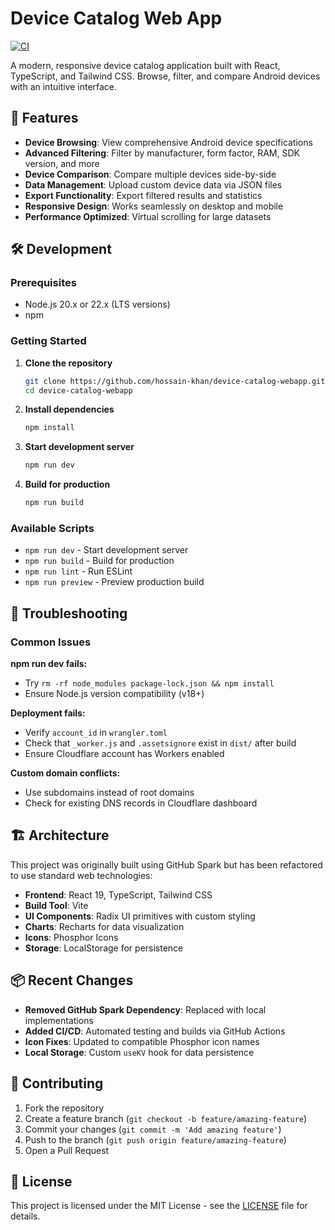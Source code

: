 # Device Catalog Web App

[![CI](https://github.com/hossain-khan/device-catalog-webapp/workflows/CI/badge.svg)](https://github.com/hossain-khan/device-catalog-webapp/actions)

A modern, responsive device catalog application built with React, TypeScript, and Tailwind CSS. Browse, filter, and compare Android devices with an intuitive interface.

## 🚀 Features

- **Device Browsing**: View comprehensive Android device specifications
- **Advanced Filtering**: Filter by manufacturer, form factor, RAM, SDK version, and more
- **Device Comparison**: Compare multiple devices side-by-side
- **Data Management**: Upload custom device data via JSON files
- **Export Functionality**: Export filtered results and statistics
- **Responsive Design**: Works seamlessly on desktop and mobile
- **Performance Optimized**: Virtual scrolling for large datasets

## 🛠️ Development

### Prerequisites
- Node.js 20.x or 22.x (LTS versions)
- npm

### Getting Started

1. **Clone the repository**
   ```bash
   git clone https://github.com/hossain-khan/device-catalog-webapp.git
   cd device-catalog-webapp
   ```

2. **Install dependencies**
   ```bash
   npm install
   ```

3. **Start development server**
   ```bash
   npm run dev
   ```

4. **Build for production**
   ```bash
   npm run build
   ```

### Available Scripts

- `npm run dev` - Start development server
- `npm run build` - Build for production
- `npm run lint` - Run ESLint
- `npm run preview` - Preview production build

## 🐛 Troubleshooting

### Common Issues

**npm run dev fails:**
- Try `rm -rf node_modules package-lock.json && npm install`
- Ensure Node.js version compatibility (v18+)

**Deployment fails:**
- Verify `account_id` in `wrangler.toml`
- Check that `_worker.js` and `.assetsignore` exist in `dist/` after build
- Ensure Cloudflare account has Workers enabled

**Custom domain conflicts:**
- Use subdomains instead of root domains
- Check for existing DNS records in Cloudflare dashboard

## 🏗️ Architecture

This project was originally built using GitHub Spark but has been refactored to use standard web technologies:

- **Frontend**: React 19, TypeScript, Tailwind CSS
- **Build Tool**: Vite
- **UI Components**: Radix UI primitives with custom styling
- **Charts**: Recharts for data visualization
- **Icons**: Phosphor Icons
- **Storage**: LocalStorage for persistence

## 📦 Recent Changes

- **Removed GitHub Spark Dependency**: Replaced with local implementations
- **Added CI/CD**: Automated testing and builds via GitHub Actions
- **Icon Fixes**: Updated to compatible Phosphor icon names
- **Local Storage**: Custom `useKV` hook for data persistence

## 🤝 Contributing

1. Fork the repository
2. Create a feature branch (`git checkout -b feature/amazing-feature`)
3. Commit your changes (`git commit -m 'Add amazing feature'`)
4. Push to the branch (`git push origin feature/amazing-feature`)
5. Open a Pull Request

## 📄 License

This project is licensed under the MIT License - see the [LICENSE](LICENSE) file for details.
